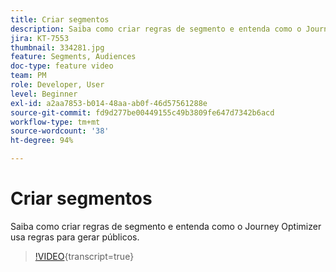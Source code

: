 ```yaml
---
title: Criar segmentos
description: Saiba como criar regras de segmento e entenda como o Journey Optimizer usa regras para gerar públicos.
jira: KT-7553
thumbnail: 334281.jpg
feature: Segments, Audiences
doc-type: feature video
team: PM
role: Developer, User
level: Beginner
exl-id: a2aa7853-b014-48aa-ab0f-46d57561288e
source-git-commit: fd9d277be00449155c49b3809fe647d7342b6acd
workflow-type: tm+mt
source-wordcount: '38'
ht-degree: 94%

---
```


# Criar segmentos

Saiba como criar regras de segmento e entenda como o Journey Optimizer usa regras para gerar públicos.

>[!VIDEO](https://video.tv.adobe.com/v/334281?quality=12&learn=on){transcript=true}
